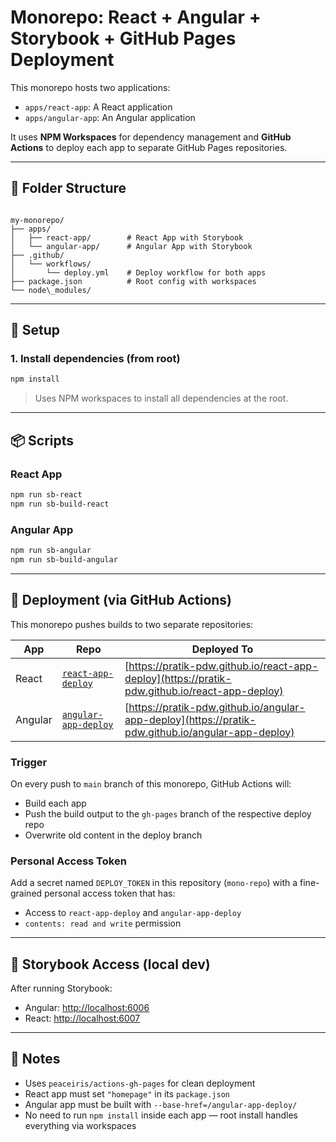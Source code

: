 # Monorepo: React + Angular + Storybook + GitHub Pages Deployment

This monorepo hosts two applications:

- `apps/react-app`: A React application
- `apps/angular-app`: An Angular application

It uses **NPM Workspaces** for dependency management and **GitHub Actions** to deploy each app to separate GitHub Pages repositories.

---

## 🧱 Folder Structure

```

my-monorepo/
├── apps/
│   ├── react-app/        # React App with Storybook
│   └── angular-app/      # Angular App with Storybook
├── .github/
│   └── workflows/
│       └── deploy.yml    # Deploy workflow for both apps
├── package.json          # Root config with workspaces
└── node\_modules/

````

---

## 🚀 Setup

### 1. Install dependencies (from root)

```bash
npm install
```

> Uses NPM workspaces to install all dependencies at the root.

---

## 📦 Scripts

### React App

```bash
npm run sb-react
npm run sb-build-react
```

### Angular App

```bash
npm run sb-angular
npm run sb-build-angular
```

---

## 🚀 Deployment (via GitHub Actions)

This monorepo pushes builds to two separate repositories:

| App     | Repo                 | Deployed To                                             |
| ------- | -------------------- | ------------------------------------------------------- |
| React   | [`react-app-deploy`](https://github.com/pratik-pdw/react-app-deploy)   | [https://pratik-pdw.github.io/react-app-deploy](https://pratik-pdw.github.io/react-app-deploy)   |
| Angular | [`angular-app-deploy`](https://github.com/pratik-pdw/angular-app-deploy) | [https://pratik-pdw.github.io/angular-app-deploy](https://pratik-pdw.github.io/angular-app-deploy) |

### Trigger

On every push to `main` branch of this monorepo, GitHub Actions will:

* Build each app
* Push the build output to the `gh-pages` branch of the respective deploy repo
* Overwrite old content in the deploy branch

### Personal Access Token

Add a secret named `DEPLOY_TOKEN` in this repository (`mono-repo`) with a fine-grained personal access token that has:

* Access to `react-app-deploy` and `angular-app-deploy`
* `contents: read and write` permission

---

## 🧪 Storybook Access (local dev)

After running Storybook:

* Angular: [http://localhost:6006](http://localhost:6006)
* React: [http://localhost:6007](http://localhost:6007)

---

## 🔧 Notes

* Uses `peaceiris/actions-gh-pages` for clean deployment
* React app must set `"homepage"` in its `package.json`
* Angular app must be built with `--base-href=/angular-app-deploy/`
* No need to run `npm install` inside each app — root install handles everything via workspaces

